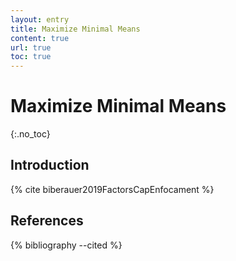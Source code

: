 ```yaml
---
layout: entry
title: Maximize Minimal Means
content: true
url: true
toc: true
---
```


# Maximize Minimal Means
{:.no_toc}

## Introduction

{% cite biberauer2019FactorsCapEnfocament %}

## References

{% bibliography --cited %}